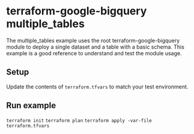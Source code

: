 # terraform-google-bigquery multiple_tables
The multiple_tables example uses the root terraform-google-bigquery module to deploy a single dataset and a table with a basic schema. This example is a good reference to understand and test the module usage.

## Setup
Update the contents of `terraform.tfvars` to match your test environment.

## Run example
`terraform init`
`terraform plan`
`terraform apply -var-file terraform.tfvars`

